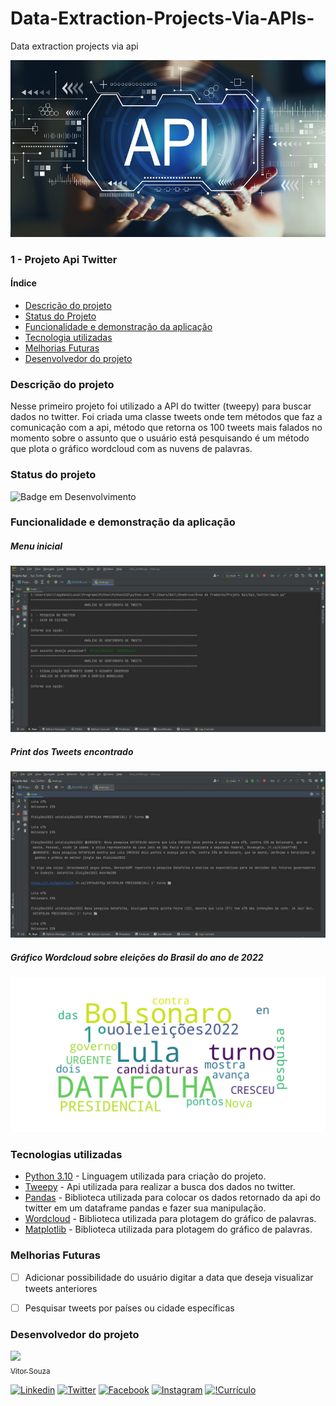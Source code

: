 # Data-Extraction-Projects-Via-APIs-
Data extraction projects via api

![Api](imagens/api.jpeg)

### 1 - Projeto Api Twitter

#### Índice

* [Descrição do projeto](#descrio-do-projeto)
* [Status do Projeto](#status-do-projeto)
* [Funcionalidade e demonstração da aplicação](#funcionalidade-e-demonstrao-da-aplicao)
* [Tecnologia utilizadas](#tecnologias-utilizadas)
* [Melhorias Futuras](#melhorias-futuras)
* [Desenvolvedor do projeto](#desenvolvedor-do-projeto)


### Descrição do projeto

Nesse primeiro projeto foi utilizado a API do twitter (tweepy) para buscar dados no twitter. 
Foi criada uma classe tweets onde tem métodos que faz a comunicação com a api,
método que retorna os 100 tweets mais falados no momento sobre o assunto que o
usuário está pesquisando é um método que plota o gráfico wordcloud com as 
nuvens de palavras. 


### Status do projeto
![Badge em Desenvolvimento](http://img.shields.io/static/v1?label=STATUS&message=%20CONCLUÍDO&color=GREEN&style=for-the-badge)


### Funcionalidade e demonstração da aplicação

##### Menu inicial
![Menu](imagens/tela%20inicial.JPG)

##### Print dos Tweets encontrado
![tweets](imagens/tweets.JPG)

##### Gráfico Wordcloud sobre eleições do Brasil do ano de 2022
![Gráfico Wordcloud](imagens/grafico.png)


### Tecnologias utilizadas 
* [Python 3.10](https://www.python.org/downloads/) - Linguagem utilizada para criação do projeto.
* [Tweepy](https://www.tweepy.org/) - Api utilizada para realizar a busca dos dados no twitter.
* [Pandas](https://pandas.pydata.org/) - Biblioteca utilizada para colocar os dados retornado da api do twitter em um dataframe pandas e fazer sua manipulação.
* [Wordcloud](https://pypi.org/project/wordcloud/) - Biblioteca utilizada para plotagem do gráfico de palavras.
* [Matplotlib](https://matplotlib.org/) - Biblioteca utilizada para plotagem do gráfico de palavras.

### Melhorias Futuras
- [ ] Adicionar possibilidade do usuário digitar a data que deseja visualizar tweets anteriores
- [ ] Pesquisar tweets por países ou cidade específicas 


### Desenvolvedor do projeto
[<img src="https://avatars.githubusercontent.com/u/96426356?s=400&u=cb53042cc402d962207c7a20dfb6804a580f9526&v=4" width=115><br><sub>Vitor Souza</sub> ](https://github.com/vitorhssouza) 

[![Linkedin](https://img.shields.io/badge/LinkedIn-0077B5?style=for-the-badge&logo=linkedin&logoColor=white)](https://www.linkedin.com/in/vitorhugossouza/)
[![Twitter](https://img.shields.io/badge/Twitter-%231DA1F2.svg?style=for-the-badge&logo=Twitter&logoColor=white)](https://twitter.com/VitorHSSouza10)
[![Facebook](https://img.shields.io/badge/Facebook-1877F2?style=for-the-badge&logo=facebook&logoColor=white)](https://www.facebook.com/vitorugoo.kta) 
[![Instagram](https://img.shields.io/badge/Instagram-E4405F?style=for-the-badge&logo=instagram&logoColor=white)](https://www.instagram.com/viitorsouza10/) 
[![!Currículo](https://img.shields.io/badge/website-000000?style=for-the-badge&logo=About.me&logoColor=white)](https://vitorhssouza.github.io/#home)

